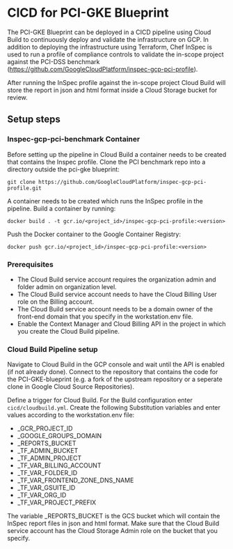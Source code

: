 # CICD for PCI-GKE Blueprint

The PCI-GKE Blueprint can be deployed in a CICD pipeline using Cloud Build to continuously
deploy and validate the infrastructure on GCP. In addition to deploying the infrastructure
using Terraform, Chef InSpec is used to run a profile of compliance controls to validate
the in-scope project against the PCI-DSS benchmark (https://github.com/GoogleCloudPlatform/inspec-gcp-pci-profile).

After running the InSpec profile against the in-scope project Cloud Build will store the
report in json and html format inside a Cloud Storage bucket for review.

## Setup steps

### Inspec-gcp-pci-benchmark Container
Before setting up the pipeline in Cloud Build a container needs to be created that contains
the Inspec profile. Clone the PCI benchmark repo into a directory outside the pci-gke 
blueprint:

`git clone https://github.com/GoogleCloudPlatform/inspec-gcp-pci-profile.git`

A container needs to be created which runs the InSpec profile in the pipeline. 
Build a container by running:

`docker build . -t gcr.io/<project_id>/inspec-gcp-pci-profile:<version>`

Push the Docker container to the Google Container Registry:

`docker push gcr.io/<project_id>/inspec-gcp-pci-profile:<version>`

### Prerequisites
* The Cloud Build service account requires the organization admin and folder admin on
organization level.
* The Cloud Build service account needs to have the Cloud Billing User role on the Billing account.
* The Cloud Build service account needs to be a domain owner of the front-end domain that you
specify in the workstation.env file.
* Enable the Context Manager and Cloud Billing API in the project in which you create the Cloud Build
pipeline.

### Cloud Build Pipeline setup
Navigate to Cloud Build in the GCP console and wait until the API is enabled (if not already done).
Connect to the repository that contains the code for the PCI-GKE-blueprint (e.g. a fork of the
upstream repository or a seperate clone in Google Cloud Source Repositories).

Define a trigger for Cloud Build. For the Build configuration enter `cicd/cloudbuild.yml`.
Create the following Substitution variables and enter values according to the workstation.env file:
* _GCR_PROJECT_ID
* _GOOGLE_GROUPS_DOMAIN
* _REPORTS_BUCKET
* _TF_ADMIN_BUCKET
* _TF_ADMIN_PROJECT
* _TF_VAR_BILLING_ACCOUNT
* _TF_VAR_FOLDER_ID
* _TF_VAR_FRONTEND_ZONE_DNS_NAME
* _TF_VAR_GSUITE_ID
* _TF_VAR_ORG_ID
* _TF_VAR_PROJECT_PREFIX

The variable _REPORTS_BUCKET is the GCS bucket which will contain the InSpec report files in json
and html format. Make sure that the Cloud Build service account has the Cloud Storage Admin role
on the bucket that you specify.
